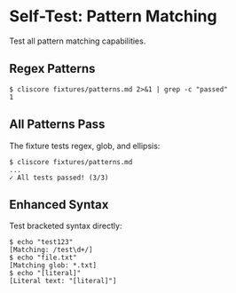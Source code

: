 # Self-Test: Pattern Matching

Test all pattern matching capabilities.

## Regex Patterns

```console
$ cliscore fixtures/patterns.md 2>&1 | grep -c "passed"
1
```

## All Patterns Pass

The fixture tests regex, glob, and ellipsis:

```console
$ cliscore fixtures/patterns.md
...
✓ All tests passed! (3/3)
```

## Enhanced Syntax

Test bracketed syntax directly:

```console
$ echo "test123"
[Matching: /test\d+/]
$ echo "file.txt"
[Matching glob: *.txt]
$ echo "[literal]"
[Literal text: "[literal]"]
```
